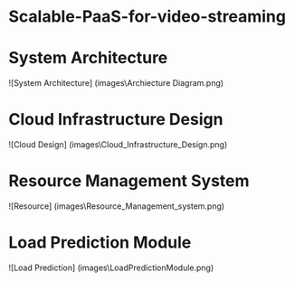 # Scalable-PaaS-for-video-streaming

# System Architecture
![System Architecture] (images\Archiecture Diagram.png)

# Cloud Infrastructure Design
![Cloud Design] (images\Cloud_Infrastructure_Design.png)

# Resource Management System
![Resource] (images\Resource_Management_system.png)

# Load Prediction Module
![Load Prediction] (images\LoadPredictionModule.png)